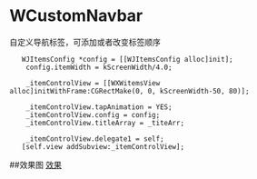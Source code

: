 # WCustomNavbar
自定义导航标签，可添加或者改变标签顺序
```
   WJItemsConfig *config = [[WJItemsConfig alloc]init];
    config.itemWidth = kScreenWidth/4.0;
    
    _itemControlView = [[WXWitemsView alloc]initWithFrame:CGRectMake(0, 0, kScreenWidth-50, 80)];
   
    _itemControlView.tapAnimation = YES;
    _itemControlView.config = config;
    _itemControlView.titleArray = _titeArr;
    
    _itemControlView.delegate1 = self;
   [self.view addSubview:_itemControlView];
```
##效果图
[效果](https://github.com/0wangxiaowei/WCustomNavbar/blob/master/WCustomNavbar/iron/effect.gif)  
